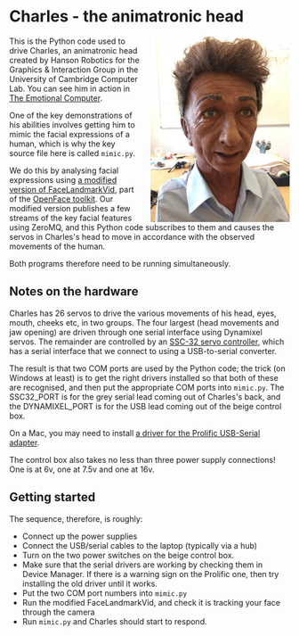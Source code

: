 # Charles - the animatronic head

<img src="charles.jpg" width="250" style="width: 250px; float:right; margin-left:20px;">

This is the Python code used to drive Charles, an animatronic head created by Hanson Robotics for the Graphics & Interaction Group in the University of Cambridge Computer Lab.  You can see him in action in [The Emotional Computer](http://www.sms.cam.ac.uk/media/1086225).

One of the key demonstrations of his abilities involves getting him to mimic the facial expressions of a human, which is why the key source file here is called `mimic.py`.  

We do this by analysing facial expressions using [a modified version of FaceLandmarkVid](https://github.com/daviesian/OpenFace/tree/master/exe/FaceLandmarkVid), part of the [OpenFace toolkit](https://github.com/TadasBaltrusaitis/OpenFace).  Our modified version publishes a few streams of the key facial features using ZeroMQ, and this Python code subscribes to them and causes the servos in Charles's head to move in accordance with the observed movements of the human.

Both programs therefore need to be running simultaneously.

##  Notes on the hardware

Charles has 26 servos to drive the various movements of his head, eyes, mouth, cheeks etc, in two groups.  The four largest (head movements and jaw opening) are driven through one serial interface using Dynamixel servos.  The remainder are controlled by an [SSC-32 servo controller](http://www.lynxmotion.com/p-395-ssc-32-servo-controller.aspx), which has a serial interface that we connect to using a USB-to-serial converter.

The result is that two COM ports are used by the Python code; the trick (on Windows at least) is to get the right drivers installed so that both of these are recognised, and then put the appropriate COM ports into `mimic.py`.  The SSC32_PORT is for the grey serial lead coming out of Charles's back, and the DYNAMIXEL_PORT is for the USB lead coming out of the beige control box.

On a Mac, you may need to install [a driver for the Prolific USB-Serial adapter](http://www.prolific.com.tw/US/ShowProduct.aspx?p_id=229&pcid=41).

The control box also takes no less than three power supply connections! One is at 6v, one at 7.5v and one at 16v.

## Getting started

The sequence, therefore, is roughly:

* Connect up the power supplies
* Connect the USB/serial cables to the laptop (typically via a hub)
* Turn on the two power switches on the beige control box.
* Make sure that the serial drivers are working by checking them in Device Manager.  If there is a warning sign on the Prolific one, then try installing the old driver until it works.
* Put the two COM port numbers into `mimic.py`
* Run the modified FaceLandmarkVid, and check it is tracking your face through the camera
* Run `mimic.py` and Charles should start to respond.
